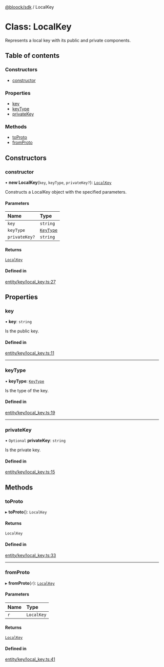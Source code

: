 [@bloock/sdk](../index.md) / LocalKey

# Class: LocalKey

Represents a local key with its public and private components.

## Table of contents

### Constructors

- [constructor](LocalKey.md#constructor)

### Properties

- [key](LocalKey.md#key)
- [keyType](LocalKey.md#keytype)
- [privateKey](LocalKey.md#privatekey)

### Methods

- [toProto](LocalKey.md#toproto)
- [fromProto](LocalKey.md#fromproto)

## Constructors

### constructor

• **new LocalKey**(`key`, `keyType`, `privateKey?`): [`LocalKey`](LocalKey.md)

Constructs a LocalKey object with the specified parameters.

#### Parameters

| Name | Type |
| :------ | :------ |
| `key` | `string` |
| `keyType` | [`KeyType`](../enums/KeyType-1.md) |
| `privateKey?` | `string` |

#### Returns

[`LocalKey`](LocalKey.md)

#### Defined in

[entity/key/local_key.ts:27](https://github.com/bloock/bloock-sdk/blob/b0d86bb/languages/js/src/entity/key/local_key.ts#L27)

## Properties

### key

• **key**: `string`

Is the public key.

#### Defined in

[entity/key/local_key.ts:11](https://github.com/bloock/bloock-sdk/blob/b0d86bb/languages/js/src/entity/key/local_key.ts#L11)

___

### keyType

• **keyType**: [`KeyType`](../enums/KeyType-1.md)

Is the type of the key.

#### Defined in

[entity/key/local_key.ts:19](https://github.com/bloock/bloock-sdk/blob/b0d86bb/languages/js/src/entity/key/local_key.ts#L19)

___

### privateKey

• `Optional` **privateKey**: `string`

Is the private key.

#### Defined in

[entity/key/local_key.ts:15](https://github.com/bloock/bloock-sdk/blob/b0d86bb/languages/js/src/entity/key/local_key.ts#L15)

## Methods

### toProto

▸ **toProto**(): `LocalKey`

#### Returns

`LocalKey`

#### Defined in

[entity/key/local_key.ts:33](https://github.com/bloock/bloock-sdk/blob/b0d86bb/languages/js/src/entity/key/local_key.ts#L33)

___

### fromProto

▸ **fromProto**(`r`): [`LocalKey`](LocalKey.md)

#### Parameters

| Name | Type |
| :------ | :------ |
| `r` | `LocalKey` |

#### Returns

[`LocalKey`](LocalKey.md)

#### Defined in

[entity/key/local_key.ts:41](https://github.com/bloock/bloock-sdk/blob/b0d86bb/languages/js/src/entity/key/local_key.ts#L41)
